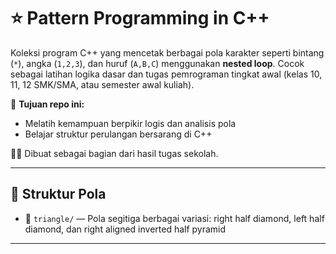 # ⭐ Pattern Programming in C++

Koleksi program C++ yang mencetak berbagai pola karakter seperti bintang (`*`), angka (`1,2,3`), dan huruf (`A,B,C`) menggunakan **nested loop**. Cocok sebagai latihan logika dasar dan tugas pemrograman tingkat awal (kelas 10, 11, 12 SMK/SMA, atau semester awal kuliah).

📌 **Tujuan repo ini:**
- Melatih kemampuan berpikir logis dan analisis pola
- Belajar struktur perulangan bersarang di C++

👨‍💻 Dibuat sebagai bagian dari hasil tugas sekolah.

---

## 📂 Struktur Pola

- 🔼 `triangle/` — Pola segitiga berbagai variasi: right half diamond, left half diamond, dan right aligned inverted half pyramid

---
